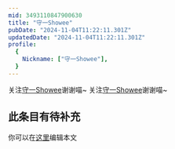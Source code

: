 ```yaml
---
mid: 3493110847900630
title: "守一Showee"
pubDate: "2024-11-04T11:22:11.301Z"
updatedDate: "2024-11-04T11:22:11.301Z"
profile:
  {
    Nickname: ["守一Showee"],
  }
---
```


关注[守一Showee](https://space.bilibili.com/3493110847900630)谢谢喵~ 关注[守一Showee](https://space.bilibili.com/3493110847900630)谢谢喵~

## 此条目有待补充
你可以在[这里](https://github.com/Yuhanawa/VTuber.ICU-Content/edit/master/v/守一Showee/index.md)编辑本文
